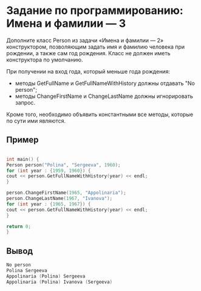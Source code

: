 # Задание по программированию: Имена и фамилии — 3

Дополните класс Person из задачи «Имена и фамилии — 2» конструктором,
позволяющим задать имя и фамилию человека при рождении, а 
также сам год рождения. Класс не должен иметь конструктора по умолчанию.

При получении на вход года, который меньше года рождения:

- методы GetFullName и GetFullNameWithHistory должны отдавать "No person";
- методы ChangeFirstName и ChangeLastName должны игнорировать запрос.

Кроме того, необходимо объявить константными все методы, которые по сути ими являются.

## Пример

```C++

int main() {
Person person("Polina", "Sergeeva", 1960);
for (int year : {1959, 1960}) {
cout << person.GetFullNameWithHistory(year) << endl;
}

person.ChangeFirstName(1965, "Appolinaria");
person.ChangeLastName(1967, "Ivanova");
for (int year : {1965, 1967}) {
cout << person.GetFullNameWithHistory(year) << endl;
}

return 0;
}


```

## Вывод

```C++
No person
Polina Sergeeva
Appolinaria (Polina) Sergeeva
Appolinaria (Polina) Ivanova (Sergeeva)

```
